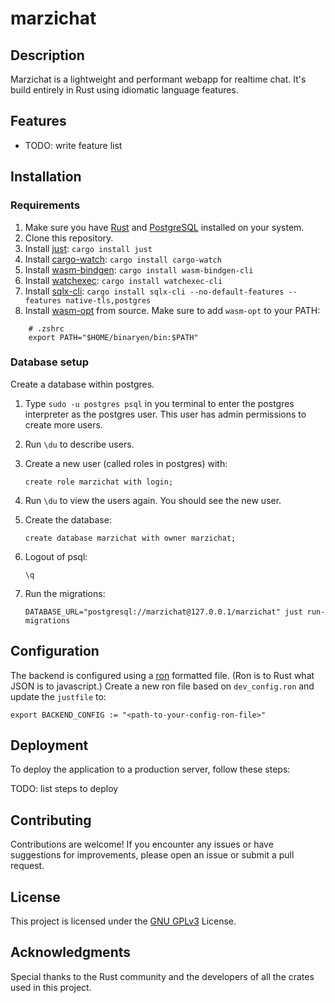 # marzichat

## Description
Marzichat is a lightweight and performant webapp for realtime chat. It's build entirely in Rust using idiomatic language features.

## Features

- TODO: write feature list

## Installation

### Requirements
1. Make sure you have [Rust](https://www.rust-lang.org) and [PostgreSQL](https://www.postgresql.org) installed on your system.
2. Clone this repository.
3. Install [just](https://github.com/casey/just): `cargo install just`
4. Install [cargo-watch](https://github.com/watchexec/cargo-watch): `cargo install cargo-watch`
5. Install [wasm-bindgen](https://github.com/rustwasm/wasm-bindgen): `cargo install wasm-bindgen-cli`
6. Install [watchexec](https://github.com/watchexec/watchexec): `cargo install watchexec-cli`
7. Install [sqlx-cli](https://github.com/launchbadge/sqlx/tree/main/sqlx-cli): `cargo install sqlx-cli --no-default-features --features native-tls,postgres`
8.  Install [wasm-opt](https://github.com/WebAssembly/binaryen#building) from source. Make sure to add `wasm-opt` to your PATH:
```
    # .zshrc
    export PATH="$HOME/binaryen/bin:$PATH"
```
### Database setup
Create a database within postgres.
1. Type `sudo -u postgres psql` in you terminal to enter the postgres interpreter as the postgres user. This user has admin permissions to create more users.
2. Run `\du` to describe users.
3. Create a new user (called roles in postgres) with:

    `create role marzichat with login;`

4. Run `\du` to view the users again. You should see the new user.
5. Create the database:

    `create database marzichat with owner marzichat;`

6. Logout of psql:

    `\q`

7. Run the migrations:

    `DATABASE_URL="postgresql://marzichat@127.0.0.1/marzichat" just run-migrations`

## Configuration

The backend is configured using a [ron](https://docs.rs/ron/0.8.0/ron/) formatted file. (Ron is to Rust what JSON is to javascript.)
Create a new ron file based on `dev_config.ron` and update the `justfile` to:

    export BACKEND_CONFIG := "<path-to-your-config-ron-file>"

## Deployment

To deploy the application to a production server, follow these steps:

TODO: list steps to deploy

## Contributing

Contributions are welcome! If you encounter any issues or have suggestions for improvements, please open an issue or submit a pull request.

## License

This project is licensed under the [GNU GPLv3](https://choosealicense.com/licenses/gpl-3.0/) License.

## Acknowledgments

Special thanks to the Rust community and the developers of all the crates used in this project.